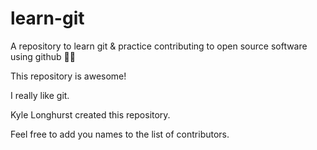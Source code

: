 # learn-git
A repository to learn git &amp; practice contributing to open source software using github 🙌🏼


This repository is awesome!

I really like git.

Kyle Longhurst created this repository.

Feel free to add you names to the list of contributors.